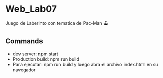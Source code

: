 # Web_Lab07
Juego de Laberinto con tematica de Pac-Man 🕹

## Commands
- dev server: npm start
- Production build: npm run build
- Para ejecutar: npm run build y luego abra el archivo index.html en su navegador